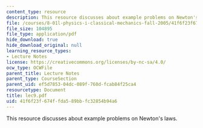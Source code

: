 ```yaml
---
content_type: resource
description: This resource discusses about example problems on Newton's laws.
file: /courses/8-01l-physics-i-classical-mechanics-fall-2005/41f6f23f674ffda589bbfc32854b94a6_lec9.pdf
file_size: 104895
file_type: application/pdf
hide_download: true
hide_download_original: null
learning_resource_types:
- Lecture Notes
license: https://creativecommons.org/licenses/by-nc-sa/4.0/
ocw_type: OCWFile
parent_title: Lecture Notes
parent_type: CourseSection
parent_uid: ef5d7853-04dc-089f-760d-fcab84f25ca4
resourcetype: Document
title: lec9.pdf
uid: 41f6f23f-674f-fda5-89bb-fc32854b94a6
---
```

This resource discusses about example problems on Newton's laws.